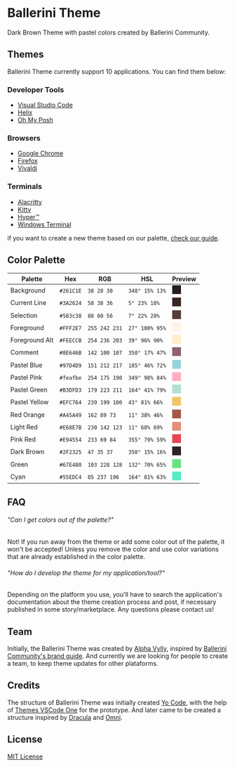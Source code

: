 # Ballerini Theme

Dark Brown Theme with pastel colors created by Ballerini Community.

## Themes

Ballerini Theme currently support 10 applications. You can find them below:

### Developer Tools

- [Visual Studio Code](https://github.com/Ballerini-Theme/visual-studio-code)
- [Helix](https://github.com/Ballerini-Theme/helix)
- [Oh My Posh](https://github.com/Ballerini-Theme/oh-my-posh)

### Browsers

- [Google Chrome](https://github.com/Ballerini-Theme/google-chrome)
- [Firefox](https://github.com/Ballerini-Theme/firefox)
- [Vivaldi](https://github.com/Ballerini-Theme/vivaldi)

### Terminals

- [Alacritty](https://github.com/Ballerini-Theme/alacritty)
- [Kitty](https://github.com/Ballerini-Theme/kitty)
- [Hyper™](https://github.com/Ballerini-Theme/hyper)
- [Windows Terminal](https://github.com/Ballerini-Theme/windows-terminal)

if you want to create a new theme based on our palette, [check our guide](https://github.com/Ballerini-Theme/ballerini-theme/blob/main/CONTRIBUTING.md).

## Color Palette

| Palette        | Hex       | RGB           | HSL            | Preview                                               |
| -------------- | --------- | ------------- | -------------- | ----------------------------------------------------- |
| Background     | `#261C1E` | `38 28 30`    | `348° 15% 13%` | ![Background Color](./palette/background.png)         |
| Current Line   | `#3A2624` | `58 38 36`    | `5° 23% 18%`   | ![Current Line Color](./palette/current_line.png)     |
| Selection      | `#583c38` | `88 60 56`    | `7° 22% 28%`   | ![Selection Color](./palette/selection.png)           |
| Foreground     | `#FFF2E7` | `255 242 231` | `27° 100% 95%` | ![Foreground Color](./palette/foreground.png)         |
| Foreground Alt | `#FEECCB` | `254 236 203` | `39° 96% 90%`  | ![Foreground Alt Color](./palette/foreground_alt.png) |
| Comment        | `#8E646B` | `142 100 107` | `350° 17% 47%` | ![Comment Color](./palette/comment.png)               |
| Pastel Blue    | `#97D4D9` | `151 212 217` | `185° 46% 72%` | ![Pastel Blue Color](./palette/pastel_blue.png)       |
| Pastel Pink    | `#feafbe` | `254 175 190` | `349° 98% 84%` | ![Pastel Pink Color](./palette/pastel_pink.png)       |
| Pastel Green   | `#B3DFD3` | `179 223 211` | `164° 41% 79%` | ![Pastel Green Color](./palette/pastel_green.png)     |
| Pastel Yellow  | `#EFC764` | `239 199 100` | `43° 81% 66%`  | ![Pastel Yellow Color](./palette/pastel_yellow.png)   |
| Red Orange     | `#A45A49` | `162 89 73`   | `11° 38% 46%`  | ![Red Orange Color](./palette/red_orange.png)         |
| Light Red      | `#E68E7B` | `230 142 123` | `11° 68% 69%`  | ![Light Red Color](./palette/light_red.png)           |
| Pink Red       | `#E94554` | `233 69 84`   | `355° 79% 59%` | ![Pink Red Color](./palette/pink_red.png)             |
| Dark Brown     | `#2F2325` | `47 35 37`    | `350° 15% 16%` | ![Dark Brown Color](./palette/dark_brown.png)         |
| Green          | `#67E480` | `103 228 128` | `132° 70% 65%` | ![Green Color](./palette/green.png)                   |
| Cyan           | `#55EDC4` | `85 237 196`  | `164° 81% 63%` | ![Cyan Color](./palette/cyan.png)                     |

## FAQ

###### "Can I get colors out of the palette?"

Not! If you run away from the theme or add some color out of the palette, it won't be accepted! Unless you remove the color and use color variations that are already established in the color palette.

###### "How do I develop the theme for my application/tool?"

Depending on the platform you use, you'll have to search the application's documentation about the theme creation process and post, if necessary published in some story/marketplace. Any questions please contact us!

## Team

Initially, the Ballerini Theme was created by [Alpha Vylly](https://github.com/AlphaLawless), inspired by [Ballerini Community's brand guide](https://github.com/Ballerini-Server/BrandGuide). And currently we are looking for people to create a team, to keep theme updates for other plataforms.

## Credits

The structure of Ballerini Theme was initially created [Yo Code](https://vscode.readthedocs.io/en/latest/extensions/yocode/), with the help of [Themes VSCode One](https://themes.vscode.one) for the prototype. And later came to be created a structure inspired by [Dracula](https://github.com/dracula) and [Omni](https://github.com/getomni).

## License

[MIT License](./LICENSE)
